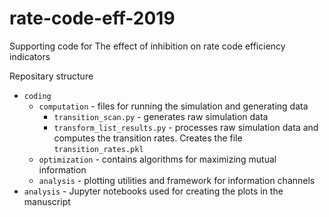 # rate-code-eff-2019
Supporting code for The effect of inhibition on rate code efficiency indicators

Repositary structure
* `coding`
  * `computation` - files for running the simulation and generating data
    * `transition_scan.py` - generates raw simulation data
    * `transform_list_results.py` - processes raw simulation data and computes the transition rates. Creates the file `transition_rates.pkl`
  * `optimization` - contains algorithms for maximizing mutual information
  * `analysis` - plotting utilities and framework for information channels
* `analysis` - Jupyter notebooks used for creating the plots in the manuscript
